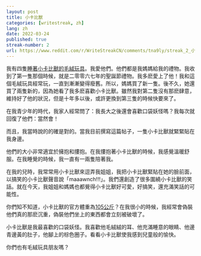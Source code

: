 ```yaml
---
layout: post
title: 小卡比獸
categories: [writestreak, zh]
lang: zh
date: 2022-03-24
published: true
streak-number: 2
url: https://www.reddit.com/r/WriteStreakCN/comments/tna9ly/streak_2_小卡比獸/
---
```

我有四隻[睡著小卡比獸的毛絨玩具](https://i.pinimg.com/originals/d8/6d/d0/d86dd04be918a88cf1bb67510436e8b7.jpg)。我愛他們。他們都是我媽媽給我的禮物。我收到了第一隻那個時候，就是二零零六七年的聖誕節禮物。我多麽愛上了他！我和這個毛絨玩具經常玩，一直到漸漸變得廢舊。所以，媽媽買了新一隻。後不久，她還買了兩隻新的，因為她看了我多麽喜歡小卡比獸。雖然我對第二隻沒有那麽肆意，維持好了他的狀況，但是十年多以後，或許更換到第三隻的時候快要來了。

在我青少年的時代，我家人經常問了：我長大之後還會喜歡口袋妖怪嗎？我每次就回復了他們：當然會！

而且，我當時說的的確是對的。當我目前撰寫這篇帖子，一隻小卡比獸就緊緊貼在我身邊。

他們的大小非常適宜於擁抱和摟抱。在我摟抱著小卡比獸的時候，我感覺溫暖舒服。在我睡覺的時候，我一直有一兩隻陪著我。

在我的兒時，我常常用小卡比獸來逗弄我姐姐，我把小卡比獸緊貼在她的臉前面，以搞笑的小卡比獸聲音說「maaawnch!!!」。我們還創造了很多圍繞小卡比獸的笑話。就在今天，我姐姐和媽媽也都覺得小卡比獸好可愛，好搞笑，還充滿笑話的可能性。

你們知不知道，小卡比獸的官方體重為[105公斤](https://wiki.52poke.com/zh-hant/%E5%B0%8F%E5%8D%A1%E6%AF%94%E7%8D%B8)？在我很小的時候，我經常會偽裝他們真的那麽沉重，偽裝他們坐上的東西都會立刻被破壞了。

小卡比獸是我最喜歡的口袋妖怪。我喜歡他毛絨絨的耳、他充滿睡意的眼睛、他邊青邊黃的肚子，他腳上的棕色圈子。看看小卡比獸使我感到兒童般的愉快。

你們也有毛絨玩具朋友嗎？